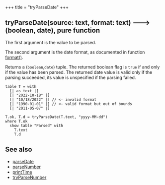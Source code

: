 +++
title = "tryParseDate"
+++

<!-- TODO: rewrite 'tryParseDate' -->

## tryParseDate(source: text, format: text) 🡒 (boolean, date), pure function

The first argument is the value to be parsed.

The second argument is the date format, as documented in function [format()](../../def/format/).

Returns a (`boolean`,`date`) tuple. The returned boolean flag is `true` if and only if the value has been parsed. The returned date value is valid only if the parsing succeeded, its value is unspecified if the parsing failed.

```envision
table T = with 
  [| as text |]
  [| "2022-10-18" |]
  [| "10/18/2022" |] // <- invalid format
  [| "1990-01-01" |] // <- valid format but out of bounds
  [| "2011-05-07" |]

T.ok, T.d = tryParseDate(T.text, "yyyy-MM-dd")
where T.ok
  show table "Parsed" with 
    T.text
    T.d
```

## See also

* [parseDate](../../pqr/parsedate/)
* [parseNumber](../../pqr/parsenumber/)
* [printTime](../../pqr/printtime/)
* [tryParseNumber](../../stu/tryparsenumber/)
